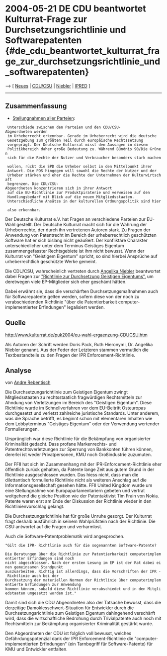 # 2004-05-21 DE CDU beantwortet Kulturrat-Frage zur Durchsetzungsrichtlinie und Softwarepatenten {#de_cdu_beantwortet_kulturrat_frage_zur_durchsetzungsrichtlinie_und_softwarepatenten}

\--\> \[ [ Neues](SwpatcninoDe "wikilink") \| [
CDU/CSU](SwpatcducsuDe "wikilink") \| [
Niebler](SwpatanieblerDe "wikilink") \|
[IPRED](http://plone.ffii.org/events/2004/ipred/ "wikilink") \]

------------------------------------------------------------------------

## Zusammenfassung

-   [Stellungnahmen aller
    Parteien](http://www.kulturrat.de/aktion/europawahl2004.htm "wikilink"):

` Unterschiede zwischen den Parteien und den CDU/CSU-Abgeordneten werden `\
` im Urheberrecht erkennbar. Gerade im Urheberrecht wird die deutsche `\
` Gesetzgebung zum größten Teil durch europäische Rechtssetzung `\
` vorgeprägt. Der Deutsche Kulturrat misst den Aussagen in diesem `\
` Politikbereich daher große Bedeutung zu. Während Bündnis 90/Die Grünen `\
` sich für die Rechte der Nutzer und Verbraucher besonders stark machen `\
` wollen, rückt die SPD die Urheber selbst in den Mittelpunkt ihrer `\
` Antwort. Die PDS hingegen will sowohl die Rechte der Nutzer und der `\
` Urheber stärken und eher die Rechte der Unternehmen der Kulturwirtschaft `\
` begrenzen. Die CDU/CSU-Abgeordneten konzentrieren sich in ihrer Antwort `\
` auf die EU-Richtlinie zur Produktpiraterie und verweisen auf den `\
` Handlungsbedarf mit Blick auf die neuen Mitgliedsstaaten. `\
` Unterschiedliche Ansätze in der kulturellen Ordnungspolitik sind hier `\
` also erkennbar.`

Der Deutsche Kulturrat e.V. hat Fragen an verschiedene Parteien zur
EU-Wahl gestellt. Der Deutsche Kulturrat macht sich für die Wahrung der
Urheberrechte, der durch ihn vertretenen Autoren stark. Zu Fragen der
Anwendung von Patentrecht im Bereich der urheberrechtlich geschützten
Software hat er sich bislang nicht geäußert. Der konfliktäre Charakter
unterschiedlicher unter dem Terminus Geistiges Eigentum
zusammengefasster Rechtsgebiete ist ihm nicht bewusst. Wenn der
Kulturrat von \"Geistigem Eigentum\" spricht, so sind hierbei Ansprüche
auf urheberrechtlich geschützte Werke gemeint.

Die CDU/CSU, wahrscheinlich vertreten durch [ Angelika
Niebler](Swpataniebler "wikilink") beantwortet dabei Fragen zur
[\"Richtlinie zur Durchsetzung Geistigen
Eigentums\"](http://plone.ffii.org/events/2004/ipred/ "wikilink"), um
deretwegen viele EP-Mitglieder sich eher geschämt hätten.

Dabei erwähnt sie, dass die verschärften Durchsetzungsmaßnahmen auch für
Softwarepatente gelten werden, sofern diese von der noch zu
verabschiedenden Richtlinie \"über die Patentierbarkeit
computer-implementierter Erfindungen\" legalisiert werden.

## Quelle

<http://www.kulturrat.de/puk2004/eu-wahl-ergaenzung-CDUCSU.htm>

Als Autoren der Schrift werden Doris Pack, Ruth Hieronymi, Dr. Angelika
Niebler genannt. Aus der Feder der Letzteren stammen vermutlich die
Textbestandteile zu den Fragen der IPR Enforcement-Richtlinie.

## Analyse

von [ Andre Rebentisch](AndreRebentischDe "wikilink")

Die Durchsetzungsrichtlinie zum Geistigen Eigentum zwingt
Mitgliedsstaaten zu rechtsstaatlich fragwürdigen Rechtsmitteln zur
Ahndung von Verletzungen im Bereich des \"Geistigen Eigentum\". Diese
Richtlinie wurde im Schnellverfahren vor dem EU-Beitritt Osteuropas
durchgesetzt und verletzt zahlreiche juristische Standards. Unter
anderem, was die Sprache betrifft, es beginnt schon mit elementaren
Inhalten wie dem Lobbyterminus \"Geistiges Eigentum\" oder der
Verwendung wertender Formulierungen.

Ursprünglich war diese Richtlinie für die Bekämpfung von organisierter
Kriminalität gedacht. Dass profane Markenrechts- und
Patentrechtsverletzungen zur Sperrung von Bankkonten führen können,
dererlei ist weder Privatpersonen, KMU noch Großindustrie zuzumuten.

Der FFII hat sich im Zusammenhang mit der IPR-Enforcement-Richtlinie
eher öffentlich zurück gehalten, da Patente lange Zeit aus gutem Grund
in der Richtlinie ausgeschlossen wurden. Das hiess nicht, dass man die
dilettantisch formulierte Richtlinie nicht als weiteren Anschlag auf die
Informationsgesellschaft gesehen hätte. FFII United Kingdom wurde um
eine Stellungnahme von Europaparlamentariern gebeten und vertrat
weitgehend die gleiche Position wie der Patentaktivist Tim Frain von
Nokia. Patente waren erst am Ende der Diskussion der Richtlinie wieder
in den Richtlinienvorschlag gelangt.

Die Durchsetzungsrichtlinie hat für große Unruhe gesorgt. Der Kulturrat
fragt deshalb ausführlich in seinem Wahlprüfstein nach der Richtlinie.
Die CSU antwortet auf die Fragen und verharmlost.

Auch die Software-Patentproblematik wird angesprochen.

`"Gilt die IPR- Richtlinie auch für die sogenannten Software-Patente?`

`Die Beratungen über die Richtlinie zur Patentierbarkeit computerimplementierter Erfindungen sind noch`\
`nicht abgeschlossen. Nach der ersten Lesung im EP ist der Rat dabei einen gemeinsamen Standpunkt`\
`auszuarbeiten. Richtig ist allerdings, dass die Vorschriften der IPR - Richtlinie auch bei der`\
`Durchsetzung der materiellen Normen der Richtlinie über computerimplementierte Erfindungen zur Anwendung`\
`kommen können, sobald diese Richtlinie verabschiedet und in den Mitgliedstaaten umgesetzt worden ist."`

Damit sind sich die CDU Abgeordneten also der Tatsache bewusst, dass die
derzeitige Damoklesschwert-Situation für Entwickler durch die
Durchsetzungsrichtlinie zum Geistigen Eigentum dahingehend verschärft
wird, dass die wirtschaftliche Bedrohung durch Trivialpatente auch noch
mit Rechtsmitteln zur Bekämpfung organisierter Kriminalität gestärkt
wurde.

Den Abgeordneten der CDU ist folglich voll bewusst, welches
Gefährdungspotenzial dank der IPR Enforcement-Richtlinie die
\"computer-implementierten Erfindungen\" (ein Tarnbegriff für
Software-Patente) für KMU und Entwickler entfalten.
